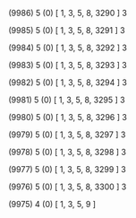 (9986) 5 (0) [ 1, 3, 5, 8, 3290 ] 3 


(9985) 5 (0) [ 1, 3, 5, 8, 3291 ] 3 


(9984) 5 (0) [ 1, 3, 5, 8, 3292 ] 3 


(9983) 5 (0) [ 1, 3, 5, 8, 3293 ] 3 


(9982) 5 (0) [ 1, 3, 5, 8, 3294 ] 3 


(9981) 5 (0) [ 1, 3, 5, 8, 3295 ] 3 


(9980) 5 (0) [ 1, 3, 5, 8, 3296 ] 3 


(9979) 5 (0) [ 1, 3, 5, 8, 3297 ] 3 


(9978) 5 (0) [ 1, 3, 5, 8, 3298 ] 3 


(9977) 5 (0) [ 1, 3, 5, 8, 3299 ] 3 


(9976) 5 (0) [ 1, 3, 5, 8, 3300 ] 3 


(9975) 4 (0) [ 1, 3, 5, 9 ]  

